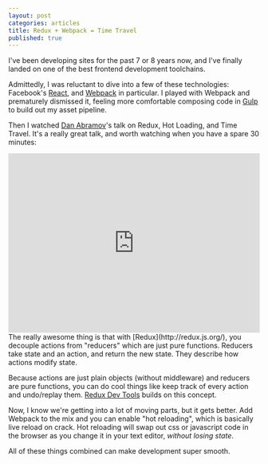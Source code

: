 ```yaml
---
layout: post
categories: articles
title: Redux + Webpack = Time Travel
published: true
---
```


I've been developing sites for the past 7 or 8 years now, and I've finally landed on one of the best frontend development toolchains.

Admittedly, I was reluctant to dive into a few of these technologies: Facebook's [React](https://facebook.github.io/react/), and [Webpack](https://webpack.github.io/) in particular. I played with Webpack and prematurely dismissed it, feeling more comfortable composing code in [Gulp](http://gulpjs.com/) to build out my asset pipeline.

Then I watched [Dan Abramov](https://github.com/gaearon)'s talk on Redux, Hot Loading, and Time Travel. It's a really great talk, and worth watching when you have a spare 30 minutes:

<iframe width="100%" height="360" src="https://www.youtube.com/embed/xsSnOQynTHs" frameborder="0" allowfullscreen></iframe>

<br />
The really awesome thing is that with [Redux](http://redux.js.org/), you decouple actions from "reducers" which are just pure functions. Reducers take state and an action, and return the new state. They describe how actions modify state.

Because actions are just plain objects (without middleware) and reducers are pure functions, you can do cool things like keep track of every action and undo/replay them. [Redux Dev Tools](https://github.com/gaearon/redux-devtools) builds on this concept.

Now, I know we're getting into a lot of moving parts, but it gets better. Add Webpack to the mix and you can enable "hot reloading", which is basically live reload on crack. Hot reloading will swap out css or javascript code in the browser as you change it in your text editor, *without losing state*.

All of these things combined can make development super smooth. 
